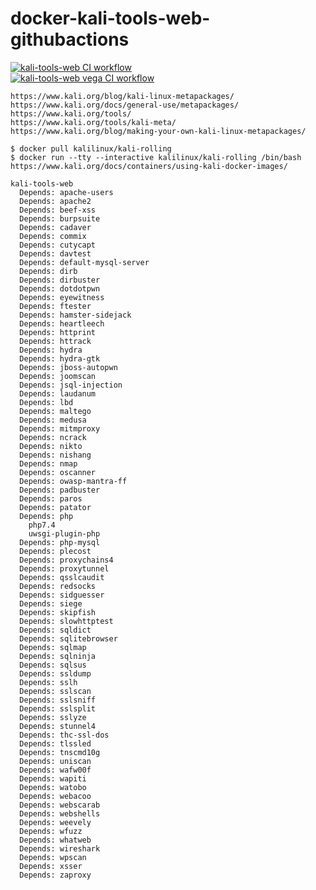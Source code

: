 # docker-kali-tools-web-githubactions

[![kali-tools-web CI workflow](https://github.com/githubfoam/docker-kali-tools-web-githubactions/actions/workflows/kali-tools-vulnerability-workflow.yml/badge.svg?branch=main)](https://github.com/githubfoam/docker-kali-tools-web-githubactions/actions/workflows/kali-tools-vulnerability-workflow.yml)  
[![kali-tools-web vega CI workflow](https://github.com/githubfoam/docker-kali-tools-web-githubactions/actions/workflows/kali-tools-web-vega-wf.yml/badge.svg?branch=main)](https://github.com/githubfoam/docker-kali-tools-web-githubactions/actions/workflows/kali-tools-web-vega-wf.yml)

~~~
https://www.kali.org/blog/kali-linux-metapackages/
https://www.kali.org/docs/general-use/metapackages/
https://www.kali.org/tools/
https://www.kali.org/tools/kali-meta/
https://www.kali.org/blog/making-your-own-kali-linux-metapackages/

$ docker pull kalilinux/kali-rolling
$ docker run --tty --interactive kalilinux/kali-rolling /bin/bash
https://www.kali.org/docs/containers/using-kali-docker-images/

kali-tools-web
  Depends: apache-users
  Depends: apache2
  Depends: beef-xss
  Depends: burpsuite
  Depends: cadaver
  Depends: commix
  Depends: cutycapt
  Depends: davtest
  Depends: default-mysql-server
  Depends: dirb
  Depends: dirbuster
  Depends: dotdotpwn
  Depends: eyewitness
  Depends: ftester
  Depends: hamster-sidejack
  Depends: heartleech
  Depends: httprint
  Depends: httrack
  Depends: hydra
  Depends: hydra-gtk
  Depends: jboss-autopwn
  Depends: joomscan
  Depends: jsql-injection
  Depends: laudanum
  Depends: lbd
  Depends: maltego
  Depends: medusa
  Depends: mitmproxy
  Depends: ncrack
  Depends: nikto
  Depends: nishang
  Depends: nmap
  Depends: oscanner
  Depends: owasp-mantra-ff
  Depends: padbuster
  Depends: paros
  Depends: patator
  Depends: php
    php7.4
    uwsgi-plugin-php
  Depends: php-mysql
  Depends: plecost
  Depends: proxychains4
  Depends: proxytunnel
  Depends: qsslcaudit
  Depends: redsocks
  Depends: sidguesser
  Depends: siege
  Depends: skipfish
  Depends: slowhttptest
  Depends: sqldict
  Depends: sqlitebrowser
  Depends: sqlmap
  Depends: sqlninja
  Depends: sqlsus
  Depends: ssldump
  Depends: sslh
  Depends: sslscan
  Depends: sslsniff
  Depends: sslsplit
  Depends: sslyze
  Depends: stunnel4
  Depends: thc-ssl-dos
  Depends: tlssled
  Depends: tnscmd10g
  Depends: uniscan
  Depends: wafw00f
  Depends: wapiti
  Depends: watobo
  Depends: webacoo
  Depends: webscarab
  Depends: webshells
  Depends: weevely
  Depends: wfuzz
  Depends: whatweb
  Depends: wireshark
  Depends: wpscan
  Depends: xsser
  Depends: zaproxy

~~~  
